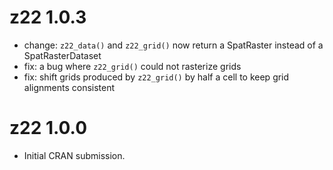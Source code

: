 # z22 1.0.3

* change: `z22_data()` and `z22_grid()` now return a SpatRaster instead of a SpatRasterDataset
* fix: a bug where `z22_grid()` could not rasterize grids
* fix: shift grids produced by `z22_grid()` by half a cell to keep grid alignments consistent

# z22 1.0.0

* Initial CRAN submission.
